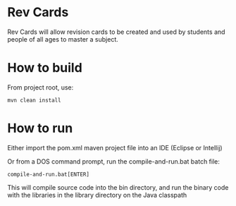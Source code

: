 # Rev Cards

Rev Cards will allow revision cards to be created and used by students and people of all ages to master a subject.

# How to build
From project root, use:
```
mvn clean install
```

# How to run
Either import the pom.xml maven project file into an IDE (Eclipse or Intellij) 

Or from a DOS command prompt, run the compile-and-run.bat batch file:

```
compile-and-run.bat[ENTER]
```
 
This will compile source code into the bin directory, and run the binary code with the libraries in the library directory on the Java classpath